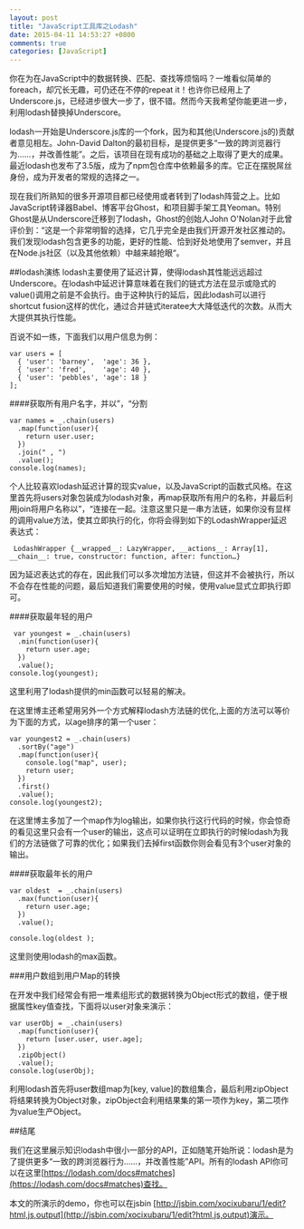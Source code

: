 ```yaml
---
layout: post
title: "JavaScript工具库之Lodash"
date: 2015-04-11 14:53:27 +0800
comments: true
categories: [JavaScript]
---
```

你在为在JavaScript中的数据转换、匹配、查找等烦恼吗？一堆看似简单的foreach，却冗长无趣，可仍还在不停的repeat it！也许你已经用上了Underscore.js，已经进步很大一步了，很不错。然而今天我希望你能更进一步，利用lodash替换掉Underscore。

lodash一开始是Underscore.js库的一个fork，因为和其他(Underscore.js的)贡献者意见相左。John-David Dalton的最初目标，是提供更多“一致的跨浏览器行为……，并改善性能”。之后，该项目在现有成功的基础之上取得了更大的成果。最近lodash也发布了3.5版，成为了npm包仓库中依赖最多的库。它正在摆脱屌丝身份，成为开发者的常规的选择之一。

现在我们所熟知的很多开源项目都已经使用或者转到了lodash阵营之上。比如JavaScript转译器Babel、博客平台Ghost，和项目脚手架工具Yeoman。特别Ghost是从Underscore迁移到了lodash，Ghost的创始人John O'Nolan对于此曾评价到：“这是一个非常明智的选择，它几乎完全是由我们开源开发社区推动的。我们发现lodash包含更多的功能，更好的性能、恰到好处地使用了semver，并且在Node.js社区（以及其他依赖）中越来越抢眼“。

##lodash演练
lodash主要使用了延迟计算，使得lodash其性能远远超过Underscore。在lodash中延迟计算意味着在我们的链式方法在显示或隐式的value()调用之前是不会执行。由于这种执行的延后，因此lodash可以进行shortcut fusion这样的优化，通过合并链式iteratee大大降低迭代的次数。从而大大提供其执行性能。

百说不如一练，下面我们以用户信息为例：

	var users = [
	  { 'user': 'barney',  'age': 36 },
	  { 'user': 'fred',    'age': 40 },
	  { 'user': 'pebbles', 'age': 18 }
	];

####获取所有用户名字，并以”，“分割

	var names = _.chain(users)
	  .map(function(user){
	    return user.user;
	  })
	  .join(" , ")
	  .value();
	console.log(names);

个人比较喜欢lodash延迟计算的现实value，以及JavaScript的函数式风格。在这里首先将users对象包装成为lodash对象，再map获取所有用户的名称，并最后利用join将用户名称以”，“连接在一起。注意这里只是一串方法链，如果你没有显样的调用value方法，使其立即执行的化，你将会得到如下的LodashWrapper延迟表达式：

	 LodashWrapper {__wrapped__: LazyWrapper, __actions__: Array[1], __chain__: true, constructor: function, after: function…}

 因为延迟表达式的存在，因此我们可以多次增加方法链，但这并不会被执行，所以不会存在性能的问题，最后知道我们需要使用的时候，使用value显式立即执行即可。

 ####获取最年轻的用户

	 var youngest = _.chain(users)
	  .min(function(user){
	    return user.age;
	  })
	  .value();
	console.log(youngest);

这里利用了lodash提供的min函数可以轻易的解决。

在这里博主还希望用另外一个方式解释lodash方法链的优化,上面的方法可以等价为下面的方式，以age排序的第一个user：

	var youngest2 = _.chain(users)
	  .sortBy("age")
	  .map(function(user){
	    console.log("map", user);
	    return user;
	  })
	  .first()
	  .value();
	console.log(youngest2);

在这里博主多加了一个map作为log输出，如果你执行这行代码的时候，你会惊奇的看见这里只会有一个user的输出，这点可以证明在立即执行的时候lodash为我们的方法链做了可靠的优化；如果我们去掉first函数你则会看见有3个user对象的输出。

####获取最年长的用户

	var oldest  = _.chain(users)
	  .max(function(user){
	    return user.age;
	  })
	  .value();

	console.log(oldest );

这里则使用lodash的max函数。

###用户数组到用户Map的转换

在开发中我们经常会有把一堆素组形式的数据转换为Object形式的数组，便于根据属性key值查找，下面将以user对象来演示：

	var userObj = _.chain(users)
	  .map(function(user){
	    return [user.user, user.age];
	  })
	  .zipObject()
	  .value();
	console.log(userObj);

利用lodash首先将user数组map为[key, value]的数组集合，最后利用zipObject将结果转换为Object对象，zipObject会利用结果集的第一项作为key，第二项作为value生产Object。

##结尾

我们在这里展示知识lodash中很小一部分的API，正如随笔开始所说：lodash是为了提供更多“一致的跨浏览器行为……，并改善性能”API。所有的lodash API你可以在这里[https://lodash.com/docs#matches](https://lodash.com/docs#matches)查找。

本文的所演示的demo，你也可以在jsbin [http://jsbin.com/xocixubaru/1/edit?html,js,output](http://jsbin.com/xocixubaru/1/edit?html,js,output)演示。
